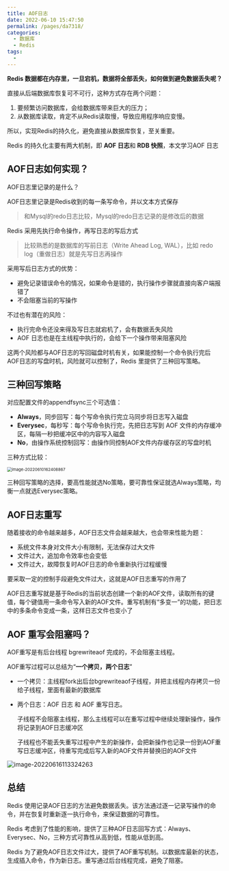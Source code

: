 ```yaml
---
title: AOF日志
date: 2022-06-10 15:47:50
permalink: /pages/da7318/
categories:
  - 数据库
  - Redis
tags:
  - 
---
```


**Redis 数据都在内存里，一旦宕机，数据将全部丢失，如何做到避免数据丢失呢？**

直接从后端数据库恢复可不可行，这种方式存在两个问题：

1. 要频繁访问数据库，会给数据库带来巨大的压力；
2. 从数据库读取，肯定不从Redis读取慢，导致应用程序响应变慢。

所以，实现Redis的持久化，避免直接从数据库恢复，至关重要。

Redis 的持久化主要有两大机制，即 **AOF 日志**和 **RDB 快照**，本文学习AOF 日志

## AOF日志如何实现？

AOF日志里记录的是什么？

AOF日志里记录是Redis收到的每一条写命令，并以文本方式保存

> 和Mysql的redo日志比较，Mysql的redo日志记录的是修改后的数据

Redis 采用先执行命令操作，再写日志的写后方式

> 比较熟悉的是数据库的写前日志（Write Ahead Log, WAL），比如 redo log（重做日志）就是先写日志再操作

采用写后日志方式的优势：

- 避免记录错误命令的情况，如果命令是错的，执行操作步骤就直接向客户端报错了
- 不会阻塞当前的写操作

不过也有潜在的风险：

- 执行完命令还没来得及写日志就宕机了，会有数据丢失风险
- AOF 日志也是在主线程中执行的，会给下一个操作带来阻塞风险

这两个风险都与AOF日志的写回磁盘时机有关，如果能控制一个命令执行完后AOF日志的写盘时机，风险就可以控制了，Redis 里提供了三种回写策略。

## 三种回写策略

对应配置文件的appendfsync三个可选值：

- **Always**，同步回写：每个写命令执行完立马同步将日志写入磁盘
- **Everysec**，每秒写：每个写命令执行完，先把日志写到 AOF 文件的内存缓冲区，每隔一秒把缓冲区中的内容写入磁盘
- **No**，由操作系统控制回写：由操作同控制AOF文件内存缓存区的写盘时机

三种方式比较：

<img src="http://img.zhoubg.cn/static/image-20220610162408867.png" alt="image-20220610162408867" style="zoom:67%;" />

三种回写策略的选择，要高性能就选No策略，要可靠性保证就选Always策略，均衡一点就选Everysec策略。

## AOF日志重写

随着接收的命令越来越多，AOF日志文件会越来越大，也会带来性能为题：

- 系统文件本身对文件大小有限制，无法保存过大文件
- 文件过大，追加命令效率也会变低
- 文件过大，故障恢复时AOF日志的命令重新执行过程缓慢

要采取一定的控制手段避免文件过大，这就是AOF日志重写的作用了

AOF日志重写就是基于Redis的当前状态创建一个新的AOF文件，读取所有的键值，每个键值用一条命令写入新的AOF文件。重写机制有“多变一”的功能，把日志中的多条命令变成一条，这样日志文件也变小了

## AOF 重写会阻塞吗？

AOF重写是有后台线程 bgrewriteaof 完成的，不会阻塞主线程。

AOF重写过程可以总结为“**一个拷贝，两个日志**”

- 一个拷贝：主线程fork出后台bgrewriteaof子线程，并把主线程内存拷贝一份给子线程，里面有最新的数据库

- 两个日志：AOF 日志 和 AOF 重写日志。

  子线程不会阻塞主线程，那么主线程可以在重写过程中继续处理新操作，操作将记录到AOF日志缓冲区

  子线程也不能丢失重写过程中产生的新操作，会把新操作也记录一份到AOF重写日志缓冲区，待重写完成后写入新的AOF文件并替换旧的AOF文件

![image-20220616113324263](http://img.zhoubg.cn/static/image-20220616113324263.png)



## 总结

Redis 使用记录AOF日志的方法避免数据丢失。该方法通过逐一记录写操作的命令，并在恢复时重新逐一执行命令，来保证数据的可靠性。

Redis 考虑到了性能的影响，提供了三种AOF日志回写方式：Always、Everysec、No，三种方式可靠性从高到低，性能从低到高。

Redis 为了避免AOF日志文件过大，提供了AOF重写机制。以数据库最新的状态，生成插入命令，作为新日志。重写通过后台线程完成，避免了阻塞。